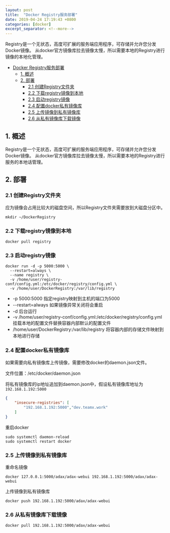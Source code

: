 ```yaml
---
layout: post
title:  "Docker Registry服务部署"
date: 2019-04-24 17:19:43 +0800
categories: [docker]
excerpt_separator: <!--more-->
---
```


Registry是一个无状态，高度可扩展的服务端应用程序，可存储并允许您分发Docker镜像。
从docker官方镜像库拉去镜像太慢，所以需要本地的Registry进行镜像的本地化管理。

<!--more-->

<!-- @import "[TOC]" {cmd="toc" depthFrom=1 depthTo=6 orderedList=false} -->

<!-- code_chunk_output -->

* [Docker Registry服务部署](#docker-registry服务部署)
	* [1. 概述](#1-概述)
	* [2. 部署](#2-部署)
		* [2.1 创建Registry文件夹](#21-创建registry文件夹)
		* [2.2 下载registry镜像到本地](#22-下载registry镜像到本地)
		* [2.3 启动registry镜像](#23-启动registry镜像)
		* [2.4 配置docker私有镜像库](#24-配置docker私有镜像库)
		* [2.5 上传镜像到私有镜像库](#25-上传镜像到私有镜像库)
		* [2.6 从私有镜像库下载镜像](#26-从私有镜像库下载镜像)

<!-- /code_chunk_output -->

## 1. 概述

Registry是一个无状态，高度可扩展的服务端应用程序，可存储并允许您分发Docker镜像。
从docker官方镜像库拉去镜像太慢，所以需要本地的Registry进行服务的本地话管理。

## 2. 部署

### 2.1 创建Registry文件夹

应为镜像会占用比较大的磁盘空间，所以Registry文件夹需要放到大磁盘分区中。

```shell
mkdir ~/DockerRegistry
```

### 2.2 下载registry镜像到本地

```shell
docker pull registry
```

### 2.3 启动registry镜像

```shell
docker run -d -p 5000:5000 \
  --restart=always \
  --name registry \
  -v /home/user/registry-conf/config.yml:/etc/docker/registry/config.yml \
  -v /home/user/DockerRegistry:/var/lib/registry
```

* -p 5000:5000 指定registry映射到主机的端口为5000
* --restart=always 如果镜像异常关闭将会重启
* -d 后台运行
* -v /home/user/registry-conf/config.yml:/etc/docker/registry/config.yml
    挂载本地的配置文件替换容器内部默认的配置文件
* /home/user/DockerRegistry:/var/lib/registry
    将容器内部的存储文件映射到本地进行存储

### 2.4 配置docker私有镜像库

如果需要向私有镜像库上传镜像，需要修改docker的daemon.json文件。

文件位置：/etc/docker/daemon.json

将私有镜像库的ip地址追加到daemon.json中，假设私有镜像库地址为`192.168.1.192:5000`

```json
{
    "insecure-registries": [
        "192.168.1.192:5000","dev.teamx.work"
    ]
}

```

重启docker

```shell
sudo systemctl daemon-reload
sudo systemctl restart docker
```

### 2.5 上传镜像到私有镜像库

重命名镜像

```shell
docker 127.0.0.1:5000/adax/adax-webui 192.168.1.192:5000/adax/adax-webui
```

上传镜像到私有镜像库

```shell
docker push 192.168.1.192:5000/adax/adax-webui
```

### 2.6 从私有镜像库下载镜像

```shell
docker pull 192.168.1.192:5000/adax/adax-webui
```